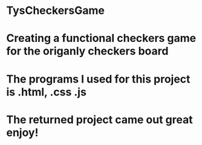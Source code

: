 # TysCheckersGame

# Creating a functional checkers game for the origanly checkers board 


# The programs I used for this project is .html, .css .js

# The returned project came out great enjoy!
